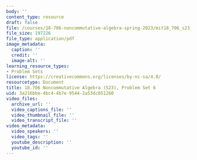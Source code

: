 ```yaml
---
body: ''
content_type: resource
draft: false
file: /courses/18-706-noncommutative-algebra-spring-2023/mit18_706_s23_pset06.pdf
file_size: 197226
file_type: application/pdf
image_metadata:
  caption: ''
  credit: ''
  image-alt: ''
learning_resource_types:
- Problem Sets
license: https://creativecommons.org/licenses/by-nc-sa/4.0/
resourcetype: Document
title: 18.706 Noncommutative Algebra (S23), Problem Set 6
uid: 3a216bbe-4bc4-4b7e-9544-2a53dc851260
video_files:
  archive_url: ''
  video_captions_file: ''
  video_thumbnail_file: ''
  video_transcript_file: ''
video_metadata:
  video_speakers: ''
  video_tags: ''
  youtube_description: ''
  youtube_id: ''
---
```

